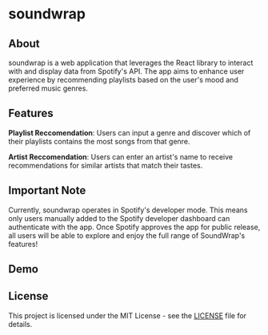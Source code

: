 # soundwrap

## About 
soundwrap is a web application that leverages the React library to interact with and display data from Spotify's API. The app aims to enhance user experience by recommending playlists based on the user's mood and preferred music genres.

## Features
**Playlist Reccomendation**: Users can input a genre and discover which of their playlists contains the most songs from that genre.

**Artist Reccomendation**: Users can enter an artist's name to receive recommendations for similar artists that match their tastes.

## Important Note
Currently, soundwrap operates in Spotify's developer mode. This means only users manually added to the Spotify developer dashboard can authenticate with the app. Once Spotify approves the app for public release, all users will be able to explore and enjoy the full range of SoundWrap's features!

## Demo



## License
This project is licensed under the MIT License - see the [LICENSE](LICENSE) file for details.
